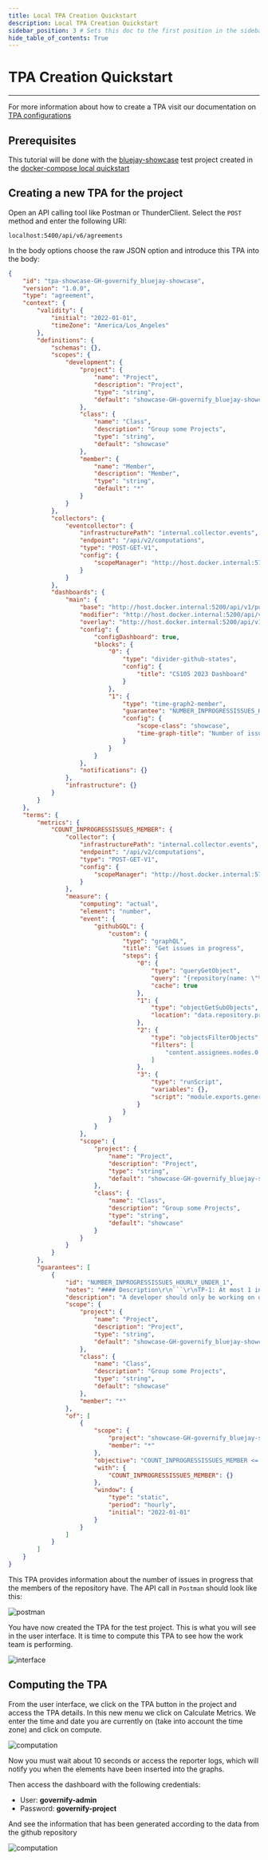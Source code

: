```yaml
---
title: Local TPA Creation Quickstart
description: Local TPA Creation Quickstart
sidebar_position: 3 # Sets this doc to the first position in the sidebar
hide_table_of_contents: True
---
```


# TPA Creation Quickstart

---

For more information about how to create a TPA visit our documentation on [TPA configurations](./customization/agreement-modeling/team-practices-agreements)

## Prerequisites
This tutorial will be done with the [bluejay-showcase](https://github.com/governify/bluejay-showcase) test project created in the [docker-compose local quickstart](./deployment/docker-compose-local-quickstart)
 

## Creating a new TPA for the project
Open an API calling tool like Postman or ThunderClient. Select the `POST` method and enter the following URI:
```
localhost:5400/api/v6/agreements
```
In the body options choose the raw JSON option and introduce this TPA into the body:
```json
{
    "id": "tpa-showcase-GH-governify_bluejay-showcase",
    "version": "1.0.0",
    "type": "agreement",
    "context": {
        "validity": {
            "initial": "2022-01-01",
            "timeZone": "America/Los_Angeles"
        },
        "definitions": {
            "schemas": {},
            "scopes": {
                "development": {
                    "project": {
                        "name": "Project",
                        "description": "Project",
                        "type": "string",
                        "default": "showcase-GH-governify_bluejay-showcase"
                    },
                    "class": {
                        "name": "Class",
                        "description": "Group some Projects",
                        "type": "string",
                        "default": "showcase"
                    },
                    "member": {
                        "name": "Member",
                        "description": "Member",
                        "type": "string",
                        "default": "*"
                    }
                }
            },
            "collectors": {
                "eventcollector": {
                    "infrastructurePath": "internal.collector.events",
                    "endpoint": "/api/v2/computations",
                    "type": "POST-GET-V1",
                    "config": {
                        "scopeManager": "http://host.docker.internal:5700/api/v1/scopes/development"
                    }
                }
            },
            "dashboards": {
                "main": {
                    "base": "http://host.docker.internal:5200/api/v1/public/grafana-dashboards/tpa/base.json",
                    "modifier": "http://host.docker.internal:5200/api/v1/public/grafana-dashboards/tpa/modifier.js",
                    "overlay": "http://host.docker.internal:5200/api/v1/public/grafana-dashboards/tpa/overlay.js",
                    "config": {
                        "configDashboard": true,
                        "blocks": {
                            "0": {
                                "type": "divider-github-states",
                                "config": {
                                    "title": "CS105 2023 Dashboard"
                                }
                            },
                            "1": {
                                "type": "time-graph2-member",
                                "guarantee": "NUMBER_INPROGRESSISSUES_HOURLY_UNDER_1",
                                "config": {
                                    "scope-class": "showcase",
                                    "time-graph-title": "Number of issues in the 'In Progress' column"
                                }
                            }
                        }
                    },
                    "notifications": {}
                },
                "infrastructure": {}
            }
        }
    },
    "terms": {
        "metrics": {
            "COUNT_INPROGRESSISSUES_MEMBER": {
                "collector": {
                    "infrastructurePath": "internal.collector.events",
                    "endpoint": "/api/v2/computations",
                    "type": "POST-GET-V1",
                    "config": {
                        "scopeManager": "http://host.docker.internal:5700/api/v1/scopes/development"
                    }
                },
                "measure": {
                    "computing": "actual",
                    "element": "number",
                    "event": {
                        "githubGQL": {
                            "custom": {
                                "type": "graphQL",
                                "title": "Get issues in progress",
                                "steps": {
                                    "0": {
                                        "type": "queryGetObject",
                                        "query": "{repository(name: \"%PROJECT.github.repository%\", owner: \"%PROJECT.github.repoOwner%\") {\r\n    projectsV2(first: 5) {\r\n      nodes {\r\n        items(first: 100) {\r\n          nodes {\r\n            content {\r\n              ... on Issue {\r\n                bodyText\r\n                updatedAt\r\n                number\r\n                author {\r\n                  login\r\n                }\r\n                assignees(first: 5  ) {\r\n                    nodes {\r\n                        login\r\n                    }\r\n                }\r\n              }\r\n            }\r\n            fieldValues(first: 100) {\r\n              nodes {\r\n                ... on ProjectV2ItemFieldUserValue {\r\n                    field {\r\n                        ... on ProjectV2Field {\r\n                            name\r\n                        }\r\n                    }\r\n                }\r\n                ... on ProjectV2ItemFieldRepositoryValue {\r\n                  field {\r\n                    ... on ProjectV2Field {\r\n                      name\r\n                    }\r\n                  }\r\n                  repository {\r\n                    nameWithOwner\r\n                  }\r\n                }\r\n                ... on ProjectV2ItemFieldTextValue {\r\n                  text\r\n                  field {\r\n                    ... on ProjectV2Field {\r\n                      name\r\n                    }\r\n                  }\r\n                }\r\n                ... on ProjectV2ItemFieldMilestoneValue {\r\n                    field {\r\n                        ... on ProjectV2Field {\r\n                            name\r\n                        }\r\n                    }\r\n                    milestone {\r\n                        number\r\n                        title \r\n                    }\r\n                }\r\n                ... on ProjectV2ItemFieldSingleSelectValue {\r\n                  name\r\n                  updatedAt\r\n                  creator {\r\n                    login\r\n                  }\r\n                  field {\r\n                    ... on ProjectV2SingleSelectField {\r\n                      name\r\n                    }\r\n                  }\r\n                }\r\n              }\r\n            }\r\n          }\r\n        }\r\n      }\r\n    }\r\n  }\r\n}",
                                        "cache": true
                                    },
                                    "1": {
                                        "type": "objectGetSubObjects",
                                        "location": "data.repository.projectsV2.nodes.0.items.nodes"
                                    },
                                    "2": {
                                        "type": "objectsFilterObjects",
                                        "filters": [
                                            "content.assignees.nodes.0.login == '%MEMBER.github.username%'"
                                        ]
                                    },
                                    "3": {
                                        "type": "runScript",
                                        "variables": {},
                                        "script": "module.exports.generic = function getFieldValues(inputData, variables) {\r\n    let result = [];\r\n    for (const issue of inputData) {\r\n        for (const fieldValue of issue.fieldValues.nodes) {\r\n            if (fieldValue.name === 'In Progress') {\r\n                               result.push(issue);\r\n                \r\n            }\r\n        }\r\n    }\r\n    return result;\r\n}"
                                    }
                                }
                            }
                        }
                    },
                    "scope": {
                        "project": {
                            "name": "Project",
                            "description": "Project",
                            "type": "string",
                            "default": "showcase-GH-governify_bluejay-showcase"
                        },
                        "class": {
                            "name": "Class",
                            "description": "Group some Projects",
                            "type": "string",
                            "default": "showcase"
                        }
                    }
                }
            }
        },
        "guarantees": [
            {
                "id": "NUMBER_INPROGRESSISSUES_HOURLY_UNDER_1",
                "notes": "#### Description\r\n```\r\nTP-1: At most 1 in progress issue every hour.",
                "description": "A developer should only be working on one issue at a time",
                "scope": {
                    "project": {
                        "name": "Project",
                        "description": "Project",
                        "type": "string",
                        "default": "showcase-GH-governify_bluejay-showcase"
                    },
                    "class": {
                        "name": "Class",
                        "description": "Group some Projects",
                        "type": "string",
                        "default": "showcase"
                    },
                    "member": "*"
                },
                "of": [
                    {
                        "scope": {
                            "project": "showcase-GH-governify_bluejay-showcase",
                            "member": "*"
                        },
                        "objective": "COUNT_INPROGRESSISSUES_MEMBER <= 1",
                        "with": {
                            "COUNT_INPROGRESSISSUES_MEMBER": {}
                        },
                        "window": {
                            "type": "static",
                            "period": "hourly",
                            "initial": "2022-01-01"
                        }
                    }
                ]
            }
        ]
    }
}
```

This TPA provides information about the number of issues in progress that the members of the repository have. The API call in `Postman` should look like this:

![postman](../static/img/tpa-creation/postman.png)

You have now created the TPA for the test project. This is what you will see in the user interface. It is time to compute this TPA to see how the work team is performing.

![interface](../static/img/tpa-creation/interface.png)

## Computing the TPA
From the user interface, we click on the TPA button in the project and access the TPA details. In this new menu we click on Calculate Metrics. We enter the time and date you are currently on (take into account the time zone) and click on compute.

![computation](../static/img/tpa-creation/computation.png)

Now you must wait about 10 seconds or access the reporter logs, which will notify you when the elements have been inserted into the graphs.

Then access the dashboard with the following credentials:
- User: **governify-admin**
- Password: **governify-project** 

And see the information that has been generated according to the data from the github repository


![computation](../static/img/tpa-creation/dashboard.png)
